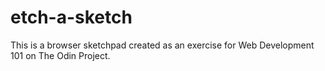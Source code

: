 # etch-a-sketch

This is a browser sketchpad created as an exercise for Web Development 101 on The Odin Project.